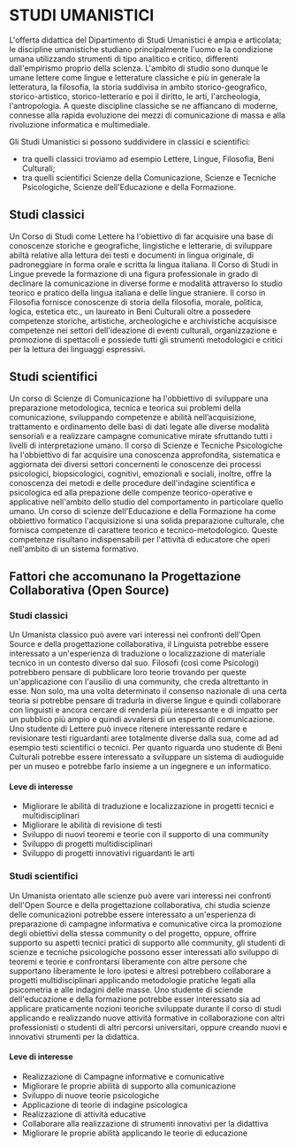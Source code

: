 # STUDI UMANISTICI
L'offerta didattica del Dipartimento di Studi Umanistici è ampia e articolata; le discipline umanistiche studiano principalmente l'uomo e la condizione umana utilizzando strumenti di tipo analitico e critico, differenti dall'empirismo proprio della scienza. L'ambito di studio sono dunque le umane lettere come lingue e letterature classiche e più in generale la letteratura, la filosofia, la storia suddivisa in ambito storico-geografico, storico-artistico, storico-letterario e poi il diritto, le arti, l'archeologia, l'antropologia. A queste discipline classiche se ne affiancano di moderne, connesse alla rapida evoluzione dei mezzi di comunicazione di massa e alla rivoluzione informatica e multimediale. 

Gli Studi Umanistici si possono suddividere in classici e scientifici: 
- tra quelli classici troviamo ad esempio Lettere, Lingue, Filosofia, Beni Culturali; 
- tra quelli scientifici Scienze della Comunicazione, Scienze e Tecniche Psicologiche, Scienze dell'Educazione e della Formazione.

## Studi classici
Un Corso di Studi come Lettere ha l'obiettivo di far acquisire una base di conoscenze storiche e geografiche, lingistiche e letterarie, di sviluppare abiltà relative alla lettura dei testi e documenti in lingua originale, di padroneggiare in forma orale e scritta la lingua italiana. Il Corso di Studi in Lingue prevede la formazione di una figura professionale in grado di declinare la comunicazione in diverse forme e modalità attraverso lo studio teorico e pratico della lingua italiana e delle lingue straniere. Il corso in Filosofia fornisce conoscenze di storia della filosofia, morale, politica, logica, estetica etc., un laureato in Beni Culturali oltre a possedere competenze storiche, artistiche, archeologiche e archivistiche acquisisce competenze nei settori dell'ideazione di eventi culturali, organizzazione e promozione di spettacoli e possiede tutti gli strumenti metodologici e critici per la lettura dei linguaggi espressivi. 

## Studi scientifici
Un corso di Scienze di Comunicazione ha l'obbiettivo di sviluppare una preparazione metodologica, tecnica e teorica sui problemi della comunicazione, sviluppando competenze e abilità nell’acquisizione, trattamento e ordinamento delle basi di dati legate alle diverse modalità sensoriali e a realizzare campagne comunicative mirate sfruttando tutti i livelli di interpretazione umano. Il corso di Scienze e Tecniche Psicologiche ha l'obbiettivo di far acquisire una conoscenza approfondita, sistematica e aggiornata dei diversi settori concernenti le conoscenze dei processi psicologici, biopsicologici, cognitivi, emozionali e sociali, inoltre, offre la conoscenza dei metodi e delle procedure dell'indagine scientifica e psicologica ed alla prepazione delle compenze teorico-operative e applicative nell'ambito dello studio del comportamento in particolare quello umano. Un corso di scienze dell'Educazione e della Formazione ha come obbiettivo formatico l'acquisizione si una solida preparazione culturale, che fornisca competenze di carattere teorico e tecnico-metodologico. Queste competenze risultano indispensabili per l'attività di educatore che operi nell'ambito di un sistema formativo.

## Fattori che accomunano la Progettazione Collaborativa (Open Source)

### Studi classici
Un Umanista classico può avere vari interessi nei confronti dell'Open Source e della progettazione collaborativa, il Linguista potrebbe essere interessato a un'esperienza di traduzione o localizzazione di materiale tecnico in un contesto diverso dal suo. Filosofi (così come Psicologi) potrebbero pensare di pubblicare loro teorie trovando per queste un'applicazione con l'ausilio di una community, che creda altrettanto in esse. Non solo, ma una volta determinato il consenso nazionale di una certa teoria si potrebbe pensare di tradurla in diverse lingue e quindi collaborare con linguisti e ancora cercare di renderla più interessante e di impatto per un pubblico più ampio e quindi avvalersi di un esperto di comunicazione. Uno studente di Lettere può invece ritenere interessante redare e revisionare testi riguardanti aree totalmente diverse dalla sua, come ad ad esempio testi scientifici o tecnici. Per quanto riguarda uno studente di Beni Culturali potrebbe essere interessato a sviluppare un sistema di audioguide per un museo e potrebbe farlo insieme a un ingegnere e un informatico. 

#### Leve di interesse

* Migliorare le abilità di traduzione e localizzazione in progetti tecnici e multidisciplinari
* Migliorare le abilità di revisione di testi
* Sviluppo di nuovi teoremi e teorie con il supporto di una community
* Sviluppo di progetti multidisciplinari
* Sviluppo di progetti innovativi riguardanti le arti 

### Studi scientifici
Un Umanista orientato alle scienze può avere vari interessi nei confronti dell'Open Source e della progettazione collaborativa, chi studia scienze delle comunicazioni potrebbe essere interessato a un'esperienza di preparazione di campagne informativa e comunicative circa la promozione degli obiettivi della stessa community o del progetto, oppure, offrire supporto su aspetti tecnici pratici di supporto alle community, gli studenti di scienze e tecniche psicologiche possono esser interessati allo sviluppo di teoremi e teorie e confrontarsi liberamente con altre persone che supportano liberamente le loro ipotesi e altresì potrebbero collaborare a progetti multidisciplinari applicando metodologie pratiche legati alla psicometria e alle indagini delle masse. Uno studente di sciende dell'educazione e della formazione potrebbe esser interessato sia ad applicare praticamente nozioni teoriche sviluppate durante il corso di studi applicando e realizzando nuove attività formative in collaborazione con altri professionisti o studenti di altri percorsi universitari, oppure creando nuovi e innovativi strumenti per la didattica.  

#### Leve di interesse

* Realizzazione di Campagne informative e comunicative
* Migliorare le proprie abilità di supporto alla comunicazione
* Sviluppo di nuove teorie psicologiche
* Applicazione di teorie di indagine psicologica
* Realizzazione di attività educative
* Collaborare alla realizzazione di strumenti innovativi per la didattiva
* Migliorare le proprie abilità applicando le teorie di educazione
